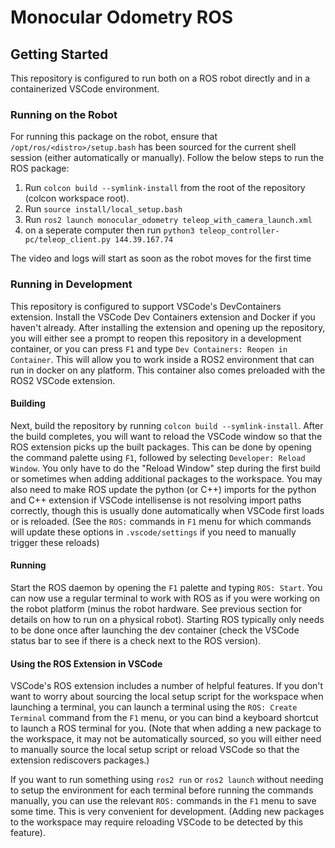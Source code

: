 # Monocular Odometry ROS

## Getting Started

This repository is configured to run both on a ROS robot directly and in a containerized VSCode environment.

### Running on the Robot

For running this package on the robot, ensure that `/opt/ros/<distro>/setup.bash` has been sourced
for the current shell session (either automatically or manually). Follow the below steps to run the ROS package:

1. Run `colcon build --symlink-install` from the root of the repository (colcon workspace root).
2. Run `source install/local_setup.bash`
3. Run `ros2 launch monocular_odometry teleop_with_camera_launch.xml`
4. on a seperate computer then run `python3 teleop_controller-pc/teleop_client.py 144.39.167.74`

The video and logs will start as soon as the robot moves for the first time
 
### Running in Development

This repository is configured to support VSCode's DevContainers extension. Install the VSCode Dev Containers extension
and Docker if you haven't already. After installing the extension and opening up the repository, you will either see
a prompt to reopen this repository in a development container, or you can press `F1` and type `Dev Containers: Reopen in Container`.
This will allow you to work inside a ROS2 environment that can run in docker on any platform. This container also
comes preloaded with the ROS2 VSCode extension.

#### Building

Next, build the repository by running `colcon build --symlink-install`. After the build completes, you will want to reload the
VSCode window so that the ROS extension picks up the built packages. This can be done by opening the command palette using `F1`,
followed by selecting `Developer: Reload Window`. You only have to do the "Reload Window" step during the first build or sometimes
when adding additional packages to the workspace. You may also need to make ROS update the python (or C++) imports for the python and C++ extension
if VSCode intellisense is not resolving import paths correctly, though this is usually done automatically when VSCode first loads or is reloaded.
(See the `ROS:` commands in `F1` menu for which commands will update these options in `.vscode/settings` if you need to manually trigger
these reloads)

#### Running

Start the ROS daemon by opening the `F1` palette and typing
`ROS: Start`. You can now use a regular terminal to work with ROS as if you were working on the robot platform (minus the robot
hardware. See previous section for details on how to run on a physical robot). Starting ROS typically only needs to be done once
after launching the dev container (check the VSCode status bar to see if there is a check next to the ROS version).

#### Using the ROS Extension in VSCode

VSCode's ROS extension includes a number of helpful features. If you don't want to worry about sourcing the local setup script for the workspace
when launching a terminal, you can launch a terminal using the `ROS: Create Terminal` command from the `F1` menu, or you can bind a keyboard
shortcut to launch a ROS terminal for you. (Note that when adding a new package to the workspace, it may not be automatically sourced, so you will either need
to manually source the local setup script or reload VSCode so that the extension rediscovers packages.)

If you want to run something using `ros2 run` or `ros2 launch` without needing to setup the environment for each terminal before running the commands manually, you can use the relevant `ROS:` commands in the `F1` menu to save some time. This is very convenient for development. (Adding
new packages to the workspace may require reloading VSCode to be detected
by this feature).
